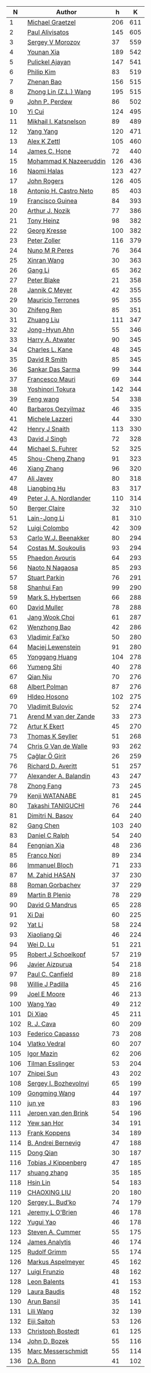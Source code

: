 | N | Author | h | K |
|---|--------|---|---|
| 1 | [Michael Graetzel](https://publons.com/researcher/2773230/michael-graetzel/) | 206 | 611 |
| 2 | [Paul Alivisatos](https://publons.com/researcher/2342530/paul-alivisatos/) | 145 | 605 |
| 3 | [Sergey V Morozov](https://publons.com/researcher/2517139/sergey-v-morozov/) | 37 | 559 |
| 4 | [Younan Xia](https://publons.com/researcher/2785247/younan-xia/) | 189 | 542 |
| 5 | [Pulickel Ajayan](http://bit.ly/2ZmkAhq) | 147 | 541 |
| 6 | [Philip Kim](https://publons.com/researcher/1380898/philip-kim/) | 83 | 519 |
| 7 | [Zhenan Bao](https://publons.com/researcher/1388542/zhenan-bao/) | 156 | 515 |
| 8 | [Zhong Lin (Z.L.) Wang](https://publons.com/researcher/2789625/zhong-lin-zl-wang/) | 195 | 515 |
| 9 | [John P. Perdew](https://scholar.google.com/citations?user=09nv75wAAAAJ) | 86 | 502 |
| 10 | [Yi Cui](https://publons.com/researcher/2595767/yi-cui/) | 124 | 495 |
| 11 | [Mikhail I. Katsnelson](https://publons.com/researcher/2738444/mikhail-i-katsnelson/) | 89 | 489 |
| 12 | [Yang Yang](https://publons.com/researcher/2818499/yang-yang/) | 120 | 471 |
| 13 | [Alex K Zettl](https://publons.com/researcher/2208420/alex-k-zettl/) | 105 | 460 |
| 14 | [James C. Hone](https://publons.com/researcher/2789866/james-c-hone/) | 72 | 440 |
| 15 | [Mohammad K Nazeeruddin](https://publons.com/researcher/2890617/mohammad-k-nazeeruddin/) | 126 | 436 |
| 16 | [Naomi Halas](https://publons.com/researcher/1710430/naomi-halas/) | 123 | 427 |
| 17 | [John Rogers](https://publons.com/researcher/2234617/john-rogers/) | 126 | 405 |
| 18 | [Antonio H. Castro Neto](https://publons.com/researcher/2552790/antonio-h-castro-neto/) | 85 | 403 |
| 19 | [Francisco Guinea](https://publons.com/researcher/2893072/francisco-guinea/) | 84 | 393 |
| 20 | [Arthur J. Nozik](https://publons.com/researcher/1572635/arthur-j-nozik/) | 77 | 386 |
| 21 | [Tony Heinz](https://publons.com/researcher/1744704/tony-heinz/) | 98 | 382 |
| 22 | [Georg Kresse](http://orcid.org/0000-0001-9102-4259) | 100 | 382 |
| 23 | [Peter Zoller](https://publons.com/researcher/2465652/peter-zoller/) | 116 | 379 |
| 24 | [Nuno M R Peres](https://publons.com/researcher/2884095/nuno-m-r-peres/) | 76 | 364 |
| 25 | [Xinran Wang](https://publons.com/researcher/2833048/xinran-wang/) | 30 | 363 |
| 26 | [Gang Li](https://publons.com/researcher/1435966/gang-li/) | 65 | 362 |
| 27 | [Peter Blake](https://publons.com/researcher/2832922/peter-blake/) | 21 | 358 |
| 28 | [Jannik C Meyer](https://publons.com/researcher/2705135/jannik-c-meyer/) | 42 | 355 |
| 29 | [Mauricio Terrones](https://publons.com/researcher/1334223/mauricio-terrones/) | 95 | 355 |
| 30 | [Zhifeng Ren](https://publons.com/researcher/1639408/zhifeng-ren/) | 85 | 351 |
| 31 | [Zhuang Liu](https://publons.com/researcher/2766055/zhuang-liu/) | 111 | 347 |
| 32 | [Jong-Hyun Ahn](https://publons.com/researcher/2228321/jong-hyun-ahn/) | 55 | 346 |
| 33 | [Harry A. Atwater](https://publons.com/researcher/2517449/harry-a-atwater/) | 90 | 345 |
| 34 | [Charles L. Kane](https://publons.com/researcher/2898282/charles-l-kane/) | 48 | 345 |
| 35 | [David R Smith](https://publons.com/researcher/2730444/david-r-smith/) | 85 | 345 |
| 36 | [Sankar Das Sarma](https://publons.com/researcher/2869805/sankar-das-sarma/) | 99 | 344 |
| 37 | [Francesco Mauri](https://publons.com/researcher/2685632/francesco-mauri/) | 69 | 344 |
| 38 | [Yoshinori Tokura](https://publons.com/researcher/2858324/yoshinori-tokura/) | 142 | 344 |
| 39 | [Feng wang](https://publons.com/researcher/2383468/feng-wang/) | 54 | 338 |
| 40 | [Barbaros Oezyilmaz](https://publons.com/researcher/2718522/barbaros-oezyilmaz/) | 46 | 335 |
| 41 | [Michele Lazzeri](https://publons.com/researcher/1641461/michele-lazzeri/) | 44 | 330 |
| 42 | [Henry J Snaith](https://publons.com/researcher/2318237/henry-j-snaith/) | 113 | 330 |
| 43 | [David J Singh](https://publons.com/researcher/2702688/david-j-singh/) | 72 | 328 |
| 44 | [Michael S. Fuhrer](https://publons.com/researcher/1540465/michael-s-fuhrer/) | 52 | 325 |
| 45 | [Shou-Cheng Zhang](https://publons.com/researcher/2843665/shou-cheng-zhang/) | 91 | 323 |
| 46 | [Xiang Zhang](https://publons.com/researcher/2779096/xiang-zhang/) | 96 | 320 |
| 47 | [Ali Javey](https://publons.com/researcher/2672110/ali-javey/) | 80 | 318 |
| 48 | [Liangbing Hu](https://publons.com/researcher/2580423/liangbing-hu/) | 83 | 317 |
| 49 | [Peter J. A. Nordlander](https://publons.com/researcher/2896737/peter-j-a-nordlander/) | 110 | 314 |
| 50 | [Berger Claire](https://www.physics.gatech.edu/user/claire-berger) | 32 | 310 |
| 51 | [Lain-Jong Li](https://publons.com/researcher/2794607/lain-jong-li/) | 81 | 310 |
| 52 | [Luigi Colombo](https://publons.com/researcher/1602362/luigi-colombo/) | 42 | 309 |
| 53 | [Carlo W.J. Beenakker](https://publons.com/researcher/2885743/carlo-wj-beenakker/) | 80 | 294 |
| 54 | [Costas M. Soukoulis](https://publons.com/researcher/2894509/costas-m-soukoulis/) | 93 | 294 |
| 55 | [Phaedon Avouris](http://bit.ly/2YB8JuJ) | 64 | 293 |
| 56 | [Naoto N Nagaosa](https://publons.com/researcher/2713943/naoto-n-nagaosa/) | 85 | 293 |
| 57 | [Stuart Parkin](https://publons.com/researcher/1511176/stuart-parkin/) | 76 | 291 |
| 58 | [Shanhui Fan](https://publons.com/researcher/2753567/shanhui-fan/) | 99 | 290 |
| 59 | [Mark S. Hybertsen](http://orcid.org/0000-0003-3596-9754) | 66 | 288 |
| 60 | [David Muller](https://publons.com/researcher/1663933/david-muller/) | 78 | 288 |
| 61 | [Jang Wook Choi](https://publons.com/researcher/1431810/jang-wook-choi/) | 61 | 287 |
| 62 | [Wenzhong Bao](https://publons.com/researcher/1404245/wenzhong-bao/) | 42 | 286 |
| 63 | [Vladimir Fal'ko](http://orcid.org/0000-0003-0828-0310) | 50 | 280 |
| 64 | [Maciej Lewenstein](https://publons.com/researcher/1347157/maciej-lewenstein/) | 91 | 280 |
| 65 | [Yonggang Huang](https://publons.com/researcher/2866086/yonggang-huang/) | 104 | 278 |
| 66 | [Yumeng Shi](https://publons.com/researcher/1640912/yumeng-shi/) | 40 | 278 |
| 67 | [Qian Niu](https://publons.com/researcher/2631592/qian-niu/) | 70 | 276 |
| 68 | [Albert Polman](https://publons.com/researcher/2797751/albert-polman/) | 87 | 276 |
| 69 | [HIdeo Hosono](https://publons.com/researcher/1639106/hideo-hosono/) | 102 | 275 |
| 70 | [Vladimit Bulovic](https://onelab.mit.edu/people) | 52 | 274 |
| 71 | [Arend M van der Zande](https://publons.com/researcher/2306966/arend-m-van-der-zande/) | 33 | 273 |
| 72 | [Artur K Ekert](https://publons.com/researcher/2457861/artur-k-ekert) | 45 | 270 |
| 73 | [Thomas K Seyller](https://publons.com/researcher/2777839/thomas-k-seyller/) | 51 | 268 |
| 74 | [Chris G Van de Walle](https://publons.com/researcher/2759444/chris-g-van-de-walle/) | 93 | 262 |
| 75 | [Çağlar Ö Girit](https://publons.com/researcher/2547932/caglar-o-girit/) | 26 | 259 |
| 76 | [Richard D. Averitt](https://scholar.google.com/citations?user=FdXKTjsAAAAJ&hl=en&oi=ao) | 51 | 257 |
| 77 | [Alexander A. Balandin](https://publons.com/researcher/2777132/alexander-a-balandin/) | 43 | 247 |
| 78 | [Zhong Fang](https://publons.com/researcher/2853649/zhong-fang/) | 73 | 245 |
| 79 | [Kenji WATANABE](https://publons.com/researcher/2767349/kenji-watanabe/) | 81 | 245 |
| 80 | [Takashi TANIGUCHI](https://publons.com/researcher/2767445/takashi-taniguchi/) | 76 | 244 |
| 81 | [Dimitri N. Basov](https://infrared.cni.columbia.edu/basov/) | 64 | 240 |
| 82 | [Gang Chen](https://publons.com/researcher/2504319/gang-chen/) | 103 | 240 |
| 83 | [Daniel C Ralph](https://publons.com/researcher/2822696/daniel-c-ralph/) | 54 | 240 |
| 84 | [Fengnian Xia](https://publons.com/researcher/2340060/fengnian-xia/) | 48 | 236 |
| 85 | [Franco Nori](https://publons.com/researcher/1298366/franco-nori/) | 89 | 234 |
| 86 | [Immanuel Bloch](https://publons.com/researcher/2822764/immanuel-bloch/) | 71 | 233 |
| 87 | [M. Zahid HASAN](https://publons.com/researcher/2735069/m-zahid-hasan/) | 37 | 230 |
| 88 | [Roman Gorbachev](https://publons.com/researcher/2622598/roman-gorbachev/) | 37 | 229 |
| 89 | [Martin B Plenio](https://publons.com/researcher/2617945/martin-b-plenio/) | 78 | 229 |
| 90 | [David G Mandrus](https://publons.com/researcher/2517211/david-g-mandrus/) | 65 | 228 |
| 91 | [Xi Dai](https://publons.com/researcher/1738226/xi-dai/) | 60 | 225 |
| 92 | [Yat Li](https://publons.com/researcher/1332247/yat-li/) | 58 | 224 |
| 93 | [Xiaoliang Qi](https://publons.com/researcher/2825099/xiaoliang-qi/) | 46 | 224 |
| 94 | [Wei D. Lu](https://publons.com/researcher/2785340/wei-d-lu/) | 51 | 221 |
| 95 | [Robert J Schoelkopf](https://publons.com/researcher/2690819/robert-j-schoelkopf/) | 57 | 219 |
| 96 | [Javier Aizpurua](https://publons.com/researcher/1331876/javier-aizpurua/) | 54 | 218 |
| 97 | [Paul C. Canfield](https://publons.com/researcher/2517565/paul-c-canfield/) | 89 | 218 |
| 98 | [Willie J Padilla](https://publons.com/researcher/2892983/willie-j-padilla/) | 45 | 216 |
| 99 | [Joel E Moore](https://publons.com/researcher/2208388/joel-e-moore/) | 46 | 213 |
| 100 | [Wang Yao](https://publons.com/researcher/2883431/wang-yao/) | 49 | 212 |
| 101 | [Di Xiao](https://publons.com/researcher/1738511/di-xiao/) | 45 | 211 |
| 102 | [R. J. Cava](https://chemistry.princeton.edu/faculty) | 60 | 209 |
| 103 | [Federico Capasso](https://www.seas.harvard.edu/directory/capasso) | 73 | 208 |
| 104 | [Vlatko Vedral](https://publons.com/researcher/2234201/vlatko-vedral/) | 60 | 207 |
| 105 | [Igor Mazin](https://publons.com/researcher/1599347/igor-mazin/) | 62 | 206 |
| 106 | [Tilman Esslinger](https://publons.com/researcher/2221068/tilman-esslinger/) | 53 | 204 |
| 107 | [Zhipei Sun](https://publons.com/researcher/1747350/zhipei-sun/) | 43 | 202 |
| 108 | [Sergey I. Bozhevolnyi](https://publons.com/researcher/2784485/sergey-i-bozhevolnyi/) | 65 | 199 |
| 109 | [Gongming Wang](https://publons.com/researcher/2746022/gongming-wang/) | 44 | 197 |
| 110 | [jun ye](https://publons.com/researcher/1643440/jun-ye/) | 83 | 196 |
| 111 | [Jeroen van den Brink](https://publons.com/researcher/2787570/jeroen-van-den-brink/) | 54 | 196 |
| 112 | [Yew san Hor](https://publons.com/researcher/2026717/yew-san-hor/) | 34 | 191 |
| 113 | [Frank Koppens](http://orcid.org/0000-0001-9764-6120) | 34 | 189 |
| 114 | [B. Andrei Bernevig](https://phy.princeton.edu/people/bogdan-bernevig) | 47 | 188 |
| 115 | [Dong Qian](https://publons.com/researcher/2341493/dong-qian/) | 30 | 187 |
| 116 | [Tobias J Kippenberg](https://publons.com/researcher/2673513/tobias-j-kippenberg/) | 47 | 185 |
| 117 | [shuang zhang](https://publons.com/researcher/2772929/shuang-zhang/) | 35 | 185 |
| 118 | [Hsin Lin](https://publons.com/researcher/2719450/hsin-lin/) | 54 | 183 |
| 119 | [CHAOXING LIU](https://publons.com/researcher/2672840/chaoxing-liu/) | 20 | 180 |
| 120 | [Sergey L. Bud'ko](https://publons.com/researcher/1300252/sergey-l-budko/) | 74 | 179 |
| 121 | [Jeremy L O'Brien](https://publons.com/researcher/2893734/jeremy-l-obrien/) | 46 | 178 |
| 122 | [Yugui Yao](https://publons.com/researcher/1641653/yugui-yao/) | 46 | 178 |
| 123 | [Steven A. Cummer](https://publons.com/researcher/2893882/steven-a-cummer/) | 55 | 175 |
| 124 | [James Analytis](http://bit.ly/2ZiGemZ) | 46 | 174 |
| 125 | [Rudolf Grimm](https://publons.com/researcher/2854685/rudolf-grimm/) | 55 | 174 |
| 126 | [Markus Aspelmeyer](https://publons.com/researcher/2153264/markus-aspelmeyer/) | 45 | 162 |
| 127 | [Luigi Frunzio](http://orcid.org/0000-0002-0272-5481) | 48 | 162 |
| 128 | [Leon Balents](http://bit.ly/2OzIRzP) | 41 | 153 |
| 129 | [Laura Baudis](http://orcid.org/0000-0003-4710-1768) | 48 | 152 |
| 130 | [Arun Bansil](http://bit.ly/2KkTDEF) | 35 | 141 |
| 131 | [Lili Wang](https://publons.com/researcher/2556520/lili-wang/) | 32 | 139 |
| 132 | [Eiji Saitoh](https://publons.com/researcher/2805668/eiji-saitoh/) | 53 | 126 |
| 133 | [Christoph Bostedt](http://bit.ly/2YmFX5K) | 61 | 125 |
| 134 | [John D. Bozek](https://publons.com/researcher/2832361/john-d-bozek/) | 55 | 116 |
| 135 | [Marc Messerschmidt](https://publons.com/researcher/1688811/marc-messerschmidt/) | 55 | 114 |
| 136 | [D.A. Bonn](https://www.phas.ubc.ca/users/douglas-bonn) | 41 | 102 |
